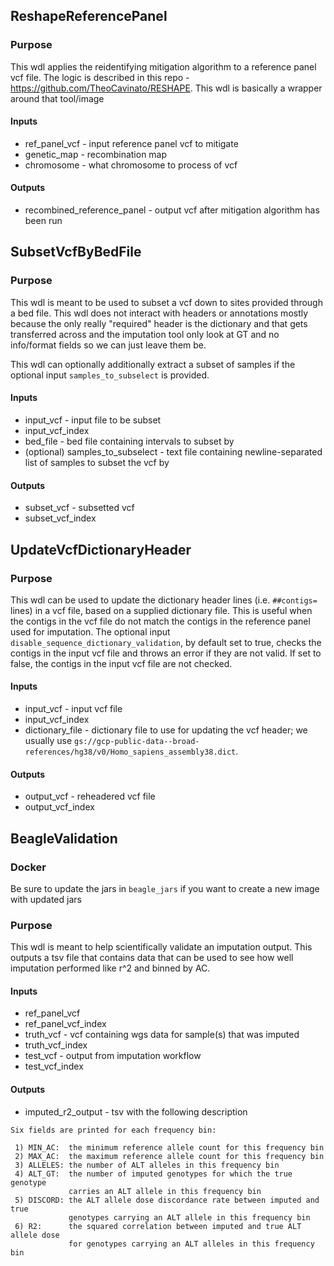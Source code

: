 ## ReshapeReferencePanel
### Purpose
This wdl applies the reidentifying mitigation algorithm
to a reference panel vcf file.  The logic is described
in this repo - https://github.com/TheoCavinato/RESHAPE.
This wdl is basically a wrapper around that tool/image

#### Inputs
* ref_panel_vcf - input reference panel vcf to mitigate
* genetic_map - recombination map
* chromosome - what chromosome to process of vcf

#### Outputs
* recombined_reference_panel - output vcf after mitigation 
algorithm has been run


## SubsetVcfByBedFile
### Purpose
This wdl is meant to be used to subset a vcf down
to sites provided through a bed file.  This wdl does
not interact with headers or annotations mostly because
the only really "required" header is the dictionary
and that gets transferred across and the imputation
tool only look at GT and no info/format fields so
we can just leave them be.

This wdl can optionally additionally extract a subset of samples if the
optional input `samples_to_subselect` is provided.

#### Inputs
* input_vcf - input file to be subset
* input_vcf_index 
* bed_file - bed file containing intervals to subset by
* (optional) samples_to_subselect - text file containing 
newline-separated list of samples to subset the vcf by

#### Outputs
* subset_vcf - subsetted vcf
* subset_vcf_index 

## UpdateVcfDictionaryHeader
### Purpose
This wdl can be used to update the dictionary header lines
(i.e. `##contigs=` lines) in a vcf file, based on a supplied
dictionary file. This is useful when the contigs in the vcf
file do not match the contigs in the reference panel used
for imputation. The optional input `disable_sequence_dictionary_validation`,
by default set to true, checks the contigs in the input vcf file and
throws an error if they are not valid. If set to false, the contigs
in the input vcf file are not checked.

#### Inputs
* input_vcf - input vcf file
* input_vcf_index
* dictionary_file - dictionary file to use for updating the vcf header;
we usually use `gs://gcp-public-data--broad-references/hg38/v0/Homo_sapiens_assembly38.dict`.

#### Outputs
* output_vcf - reheadered vcf file
* output_vcf_index

## BeagleValidation
### Docker
Be sure to update the jars in `beagle_jars` if you
want to create a new image with updated jars

### Purpose
This wdl is meant to help scientifically validate
an imputation output.  This outputs a tsv file that
contains data that can be used to see how well imputation
performed like r^2 and binned by AC.

#### Inputs
* ref_panel_vcf
* ref_panel_vcf_index
* truth_vcf - vcf containing wgs data for sample(s)
that was imputed 
* truth_vcf_index
* test_vcf - output from imputation workflow
* test_vcf_index

#### Outputs
* imputed_r2_output - tsv with the following description
```
Six fields are printed for each frequency bin:

 1) MIN_AC:  the minimum reference allele count for this frequency bin
 2) MAX_AC:  the maximum reference allele count for this frequency bin
 3) ALLELES: the number of ALT alleles in this frequency bin
 4) ALT_GT:  the number of imputed genotypes for which the true genotype
             carries an ALT allele in this frequency bin
 5) DISCORD: the ALT allele dose discordance rate between imputed and true
             genotypes carrying an ALT allele in this frequency bin
 6) R2:      the squared correlation between imputed and true ALT allele dose
             for genotypes carrying an ALT alleles in this frequency bin
 ```

